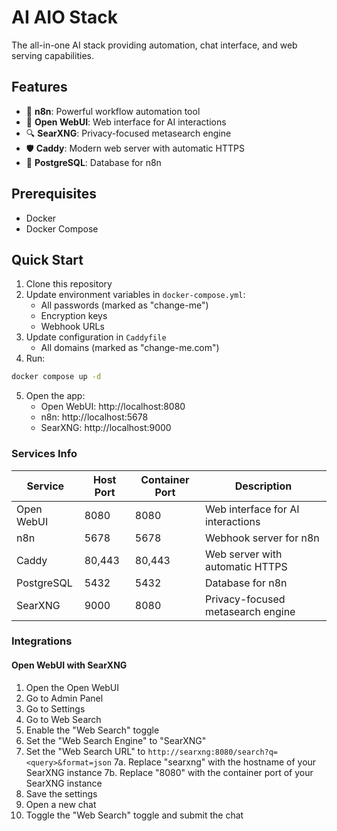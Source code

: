 # AI AIO Stack

The all-in-one AI stack providing automation, chat interface, and web serving capabilities.

## Features

- 🚀 **n8n**: Powerful workflow automation tool
- 💬 **Open WebUI**: Web interface for AI interactions
- 🔍 **SearXNG**: Privacy-focused metasearch engine
- 🛡️ **Caddy**: Modern web server with automatic HTTPS
- 🐘 **PostgreSQL**: Database for n8n

## Prerequisites

- Docker
- Docker Compose

## Quick Start

1. Clone this repository
2. Update environment variables in `docker-compose.yml`:
   - All passwords (marked as "change-me")
   - Encryption keys
   - Webhook URLs
3. Update configuration in `Caddyfile`
   - All domains (marked as "change-me.com")
4. Run:

```bash
docker compose up -d
```

5. Open the app:
   - Open WebUI: http://localhost:8080
   - n8n: http://localhost:5678
   - SearXNG: http://localhost:9000

### Services Info

| Service    | Host Port | Container Port | Description                       |
| ---------- | --------- | -------------- | --------------------------------- |
| Open WebUI | 8080      | 8080           | Web interface for AI interactions |
| n8n        | 5678      | 5678           | Webhook server for n8n            |
| Caddy      | 80,443    | 80,443         | Web server with automatic HTTPS   |
| PostgreSQL | 5432      | 5432           | Database for n8n                  |
| SearXNG    | 9000      | 8080           | Privacy-focused metasearch engine |

### Integrations

#### Open WebUI with SearXNG

1. Open the Open WebUI
2. Go to Admin Panel
3. Go to Settings
4. Go to Web Search
5. Enable the "Web Search" toggle
6. Set the "Web Search Engine" to "SearXNG"
7. Set the "Web Search URL" to `http://searxng:8080/search?q=<query>&format=json`
   7a. Replace "searxng" with the hostname of your SearXNG instance
   7b. Replace "8080" with the container port of your SearXNG instance
8. Save the settings
9. Open a new chat
10. Toggle the "Web Search" toggle and submit the chat
